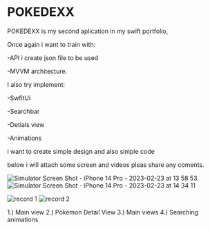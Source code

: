 # POKEDEXX
POKEDEXX is my second aplication in my swift portfolio, 

Once again i want to train with:

-API i create json file to be used

-MVVM architecture.

I also try implement:

-SwfitUi

-Searchbar

-Detials view

-Animations

i want to create simple design and also simple code 

below i will attach some screen and videos pleas share any coments.

     
![Simulator Screen Shot - iPhone 14 Pro - 2023-02-23 at 13 58 53](https://user-images.githubusercontent.com/124820395/220917384-376493a8-4b7f-4d6e-9684-7e53ef92bbdb.png)
![Simulator Screen Shot - iPhone 14 Pro - 2023-02-23 at 14 34 11](https://user-images.githubusercontent.com/124820395/220921981-d8137b69-e61e-4a59-90d3-fe43aee2fd5d.png) 

![record 1](https://user-images.githubusercontent.com/124820395/220921229-b8ae1029-765e-4d9d-8f84-55e87722355f.gif)
![record 2](https://user-images.githubusercontent.com/124820395/220921239-caa54a19-6ab1-4fa3-9c81-4a3105ab993b.gif)


1.) Main view
2.) Pokemon Detail View
3.) Main views
4.) Searching animations
